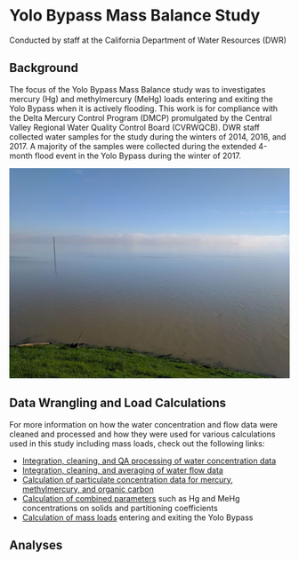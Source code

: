 # Yolo Bypass Mass Balance Study
Conducted by staff at the California Department of Water Resources (DWR)

## Background
The focus of the Yolo Bypass Mass Balance study was to investigates mercury (Hg) and methylmercury (MeHg) loads entering and exiting the Yolo Bypass when it is actively flooding. This work is for compliance with the Delta Mercury Control Program (DMCP) promulgated by the Central Valley Regional Water Quality Control Board (CVRWQCB). DWR staff collected water samples for the study during the winters of 2014, 2016, and 2017. A majority of the samples were collected during the extended 4-month flood event in the Yolo Bypass during the winter of 2017. 

![Flooded Yolo Bypass, February 2017](flooded_yb_small.jpg)

## Data Wrangling and Load Calculations
For more information on how the water concentration and flow data were cleaned and processed and how they were used for various calculations used in this study including mass loads, check out the following links:

* [Integration, cleaning, and QA processing of water concentration data](https://github.com/mountaindboz/Open-Water-Hg-Studies/blob/master/YB_Mass_Balance/Concentrations/Compile_and_Clean_Conc_Data_FloodEvents.R)
* [Integration, cleaning, and averaging of water flow data](https://github.com/mountaindboz/Open-Water-Hg-Studies/blob/master/YB_Mass_Balance/Flows/Process_Flow_Data.R)
* [Calculation of particulate concentration data for mercury, methylmercury, and organic carbon](https://github.com/mountaindboz/Open-Water-Hg-Studies/blob/master/YB_Mass_Balance/Concentrations/Calculate_Particulate_Fractions.R)
* [Calculation of combined parameters](https://github.com/mountaindboz/Open-Water-Hg-Studies/blob/master/YB_Mass_Balance/Concentrations/Calculate_CombinedParams.R) such as Hg and MeHg concentrations on solids and partitioning coefficients
* [Calculation of mass loads](LoadCalcs_final.html) entering and exiting the Yolo Bypass

## Analyses



